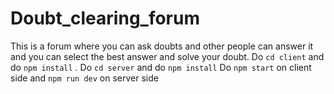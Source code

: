 # Doubt_clearing_forum
This is a forum where you can ask doubts and other people can answer it and you can select the best answer and solve your doubt.
Do ```cd client``` and do ```npm install``` .
Do ```cd server``` and do ```npm install```
Do ```npm start``` on client side and ```npm run dev``` on server side
